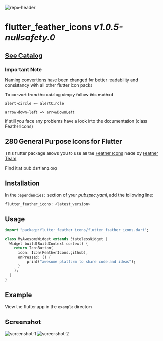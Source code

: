 ![repo-header](github_assets/repo-header.jpg)

# flutter_feather_icons *v1.0.5-nullsafety.0*

## [See Catalog](https://feathericons.com/)

### **Important Note**

Naming conventions have been changed for better readability and consistancy with all other flutter icon packs

To convert from the catalog simply follow this method

```
alert-circle => alertCircle

arrow-down-left => arrowDownLeft
```

if still you face any problems have a look into the documentation (class FeatherIcons)

## **280 General Purpose Icons for Flutter**

This flutter package allows you to use all the [Feather Icons](https://github.com/feathericons/feather) made by [Feather Team](https://github.com/orgs/feathericons/people)

Find it at [pub.dartlang.org](https://pub.dev/packages/flutter_feather_icons)

## Installation

In the `dependencies:` section of your _pubspec.yaml_, add the following line:

```dart
flutter_feather_icons: <latest_version>
```

## Usage

```dart
import "package:flutter_feather_icons/flutter_feather_icons.dart";

class MyAwesomeWidget extends StatelessWidget {
  Widget build(BuildContext context) {
    return IconButton(
      icon: Icon(FeatherIcons.github),
      onPressed: () {
          print("awesome platform to share code and ideas");
      }
    );
  }
}
```

## Example

View the flutter app in the `example` directory

## Screenshot

![screenshot-1](github_assets/screenshot_1.jpg)
![screenshot-2](github_assets/screenshot_2.jpg)
